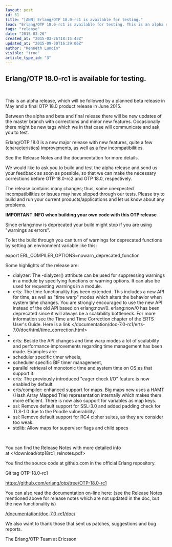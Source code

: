 ```yaml
---
layout: post
id: 51
title: "[ANN] Erlang/OTP 18.0-rc1 is available for testing."
lead: "Erlang/OTP 18.0-rc1 is available for testing. This is an alpha release, which will be followed by a planned beta release in May and a final OTP 18.0 product release in June 2015. "
tags: "release"
date: "2015-03-26"
created_at: "2015-03-26T18:15:43Z"
updated_at: "2015-09-30T16:29:06Z"
author: "Kenneth Lundin"
visible: "true"
article_type_id: "3"
---
```


## Erlang/OTP 18.0-rc1 is available for testing.

  

 This is an alpha release, which will be followed by a planned beta release in May and a final OTP 18.0 product release in June 2015.

 Between the alpha and beta and final release there will be new updates of the master branch with corrections and minor new features. Occasionally there might be new tags which we in that case will communicate and ask you to test.

 Erlang/OTP 18.0 is a new major release with new features, quite a few (characteristics) improvements, as well as a few incompatibilities. 

 See the Release Notes and the documentation for more details.

 We would like to ask you to build and test the alpha release and send us your feedback as soon as possible, so that we can make the necessary corrections before OTP 18.0-rc2 and OTP 18.0, respectively.

 The release contains many changes; thus, some unexpected incompatibilities or issues may have slipped through our tests. Please try to build and run your current products/applications and let us know about any problems.

**IMPORTANT INFO when building your own code with this OTP release**

 Since erlang:now is deprecated your build might stop if you are using "warnings as errors".

 To let the build through you can turn of warnings for deprecated functions by setting an environment variable like this:

 export ERL_COMPILER_OPTIONS=nowarn_deprecated_function

 Some highlights of the release are:
* dialyzer: The -dialyzer() attribute can be used for suppressing warnings in a module by specifying functions or warning options. It can also be used for requesting warnings in a module.
* erts: The time functionality has been extended. This includes a new API for time, as well as "time warp" modes which alters the behavior when system time changes. You are strongly encouraged to use the new API instead of the old API based on erlang:now/0. erlang:now/0 has been deprecated since it will always be a scalability bottleneck. For more information see the Time and Time Correction chapter of the ERTS User's Guide. Here is a link </documentation/doc-7.0-rc1/erts-7.0/doc/html/time_correction.html>
*  
* erts: Beside the API changes and time warp modes a lot of scalability and performance improvements regarding time management has been made. Examples are: 
* scheduler specific timer wheels,
* scheduler specific BIF timer management,
* parallel retrieval of monotonic time and system time on OS:es that support it.
* erts: The previously introduced "eager check I/O" feature is now enabled by default.
* erts/compiler: enhanced support for maps. Big maps new uses a HAMT (Hash Array Mapped Trie) representation internally which makes them more efficient. There is now also support for variables as map keys.  
* ssl: Remove default support for SSL-3.0 and added padding check for TLS-1.0 due to the Poodle vulnerability.
* ssl: Remove default support for RC4 cipher suites, as they are consider too weak.
* stdlib: Allow maps for supervisor flags and child specs

  

 You can find the Release Notes with more detailed info at </download/otp18rc1_relnotes.pdf>

 You find the source code at github.com in the official Erlang repository.

 Git tag OTP-18.0-rc1

[https://github.com/erlang/otp/tree/OTP-18.0-rc1
](https://github.com/erlang/otp/tree/OTP-18.0-rc1)

 You can also read the documentation on-line here: (see the Release Notes mentioned above for release notes which are not updated in the doc, but the new functionality is)

[/documentation/doc-7.0-rc1/doc/
](/documentation/doc-7.0-rc1/doc/)

 We also want to thank those that sent us patches, suggestions and bug reports.

 The Erlang/OTP Team at Ericsson
